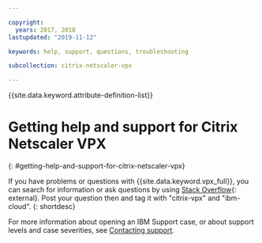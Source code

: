 ```yaml
---

copyright:
  years: 2017, 2018
lastupdated: "2019-11-12"

keywords: help, support, questions, troubleshooting

subcollection: citrix-netscaler-vpx

---
```


{{site.data.keyword.attribute-definition-list}}

# Getting help and support for Citrix Netscaler VPX
{: #getting-help-and-support-for-citrix-netscaler-vpx}

If you have problems or questions with {{site.data.keyword.vpx_full}}, you can search for information or ask questions by using [Stack Overflow](https://stackoverflow.com/search?q=dl+ibm-cloud){: external}. Post your question then and tag it with "citrix-vpx" and "ibm-cloud".
{: shortdesc}

For more information about opening an IBM Support case, or about support levels and case severities, see [Contacting support](/docs/get-support?topic=get-support-using-avatar#using-avatar).
